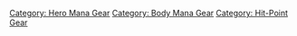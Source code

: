 [Category: Hero Mana Gear](Category:_Hero_Mana_Gear "wikilink")
[Category: Body Mana Gear](Category:_Body_Mana_Gear "wikilink")
[Category: Hit-Point Gear](Category:_Hit-Point_Gear "wikilink")
